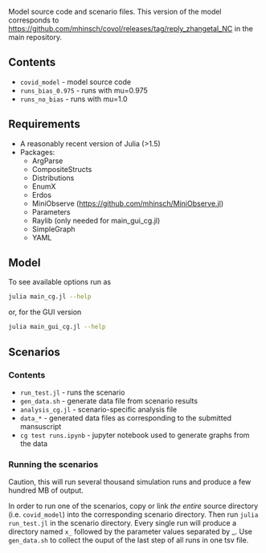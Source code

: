Model source code and scenario files. This version of the model corresponds to https://github.com/mhinsch/covol/releases/tag/reply_zhangetal_NC in the main repository.

## Contents

* `covid_model` - model source code
* `runs_bias_0.975` - runs with mu=0.975
* `runs_no_bias` - runs with mu=1.0


## Requirements

* A reasonably recent version of Julia (>1.5)
* Packages:
    * ArgParse
    * CompositeStructs
    * Distributions
    * EnumX
    * Erdos
    * MiniObserve (https://github.com/mhinsch/MiniObserve.jl)
    * Parameters
    * Raylib (only needed for main_gui_cg.jl)
    * SimpleGraph
    * YAML

## Model

To see available options run as

```Bash
julia main_cg.jl --help
```

or, for the GUI version

```Bash
julia main_gui_cg.jl --help
```

## Scenarios

### Contents

* `run_test.jl` - runs the scenario
* `gen_data.sh` - generate data file from scenario results
* `analysis_cg.jl` - scenario-specific analysis file
* `data_*` - generated data files as corresponding to the submitted mansuscript
* `cg test runs.ipynb` - jupyter notebook used to generate graphs from the data


### Running the scenarios

Caution, this will run several thousand simulation runs and produce a few hundred MB of output.

In order to run one of the scenarios, copy or link *the entire* source directory (i.e. `covid_model`) into the corresponding scenario directory. Then run `julia run_test.jl` in the scenario directory. Every single run will produce a directory named `x_` followed by the parameter values separated by _. Use `gen_data.sh` to collect the ouput of the last step of all runs in one tsv file.







